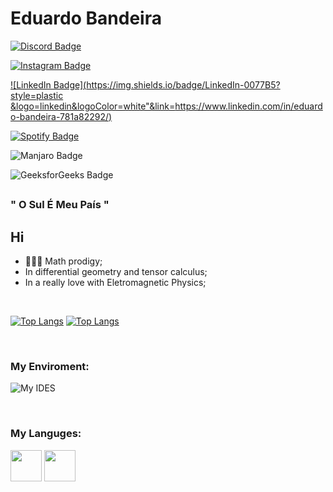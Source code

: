# Eduardo Bandeira

<div>
  
[![Discord Badge](https://img.shields.io/badge/Discord-7289DA?style=flat&logo=discord&logoColor=white"&link=https://discord.com/users/493597925679562772)](https://discord.com/users/493597925679562772)

[![Instagram Badge](https://img.shields.io/badge/Instagram-E4405F?style=flat-square&logo=instagram&logoColor=white"&link=https://www.instagram.com/bandeira.eng/)](https://www.instagram.com/bandeira.eng/)

[![LinkedIn Badge](https://img.shields.io/badge/LinkedIn-0077B5?style=plastic &logo=linkedin&logoColor=white"&link=https://www.linkedin.com/in/eduardo-bandeira-781a82292/)](https://www.linkedin.com/in/eduardo-bandeira-781a82292/)

[![Spotify Badge](https://img.shields.io/badge/Spotify-1ED760?&style=for-the-badge&logo=spotify&logoColor=white"&link=https://open.spotify.com/user/4mnswri4kjhzyextgle6j2d4h)](https://open.spotify.com/user/4mnswri4kjhzyextgle6j2d4h)

![Manjaro Badge](https://img.shields.io/badge/manjaro-35BF5C?style=social&logo=manjaro&logoColor=white")

![GeeksforGeeks Badge](https://img.shields.io/badge/GeeksforGeeks-298D46?style=flat&logo=geeksforgeeks&logoColor=white")

</div>

##

### " O Sul É Meu País " 

## Hi
- 👨🏻‍🎤 Math prodigy;
- In differential geometry and tensor calculus;
- In a really love with Eletromagnetic Physics;

<br>

[![Top Langs](https://github-readme-stats.vercel.app/api?username=EngBandeira&show_icons=true&theme=transparent&border_color=00000000&icon_color=6F34ad&text_color=cccccc)](https://github.com/anuraghazra/github-readme-stats)
[![Top Langs](https://github-readme-stats.vercel.app/api/top-langs/?username=EngBandeira&layout=compact&theme=transparent&border_color=00000000&text_color=ffffff)](https://github.com/anuraghazra/github-readme-stats)
<!--[![Harlok's wakatime stats](https://github-readme-stats.vercel.app/api/wakatime?username=EngBandeira&layout=compact&theme=transparent&border_color=00000000&text_color=ffffff)](https://github.com/anuraghazra/github-readme-stats)-->


<br>

### My Enviroment:

![My IDES](https://skillicons.dev/icons?i=neovim,octave,vim,vscode,linux)

<br>

### My Languges:

<div>
<img src="https://imgur.com/CZ3pw4E.png" width="50" height="50" >
<img src="https://skillicons.dev/icons?i=c,cpp,latex" height="50" >
  </div>
  
<br>

#


